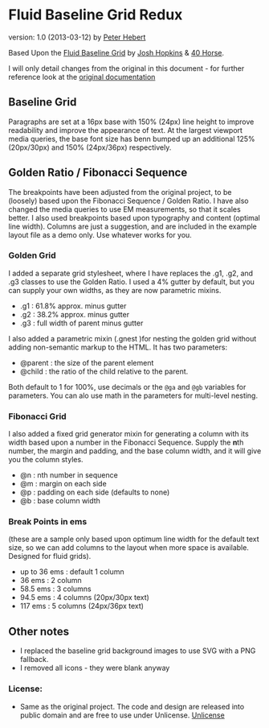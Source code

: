# Fluid Baseline Grid Redux
version: 1.0 (2013-03-12) by [Peter Hebert](http://peterhebert.com)

Based Upon the [Fluid Baseline Grid](http://fluidbaselinegrid.com/) by [Josh Hopkins](http://twitter.com/thedayhascome) & [40 Horse](http://40horse.com/).

I will only detail changes from the original in this document - for further reference look at the [original documentation](http://fluidbaselinegrid.com/)

## Baseline Grid
Paragraphs are set at a 16px base with 150% (24px) line height to improve readability and improve the appearance of text. At the largest viewport media queries, the base font size has benn bumped up an additional 125% (20px/30px) and 150% (24px/36px) respectively.

## Golden Ratio / Fibonacci  Sequence
The breakpoints have been adjusted from the original project, to be (loosely) based upon the Fibonacci  Sequence / Golden Ratio. I have also changed the media queries to use EM measurements, so that it scales better. I also used breakpoints based upon typography and content (optimal line width). Columns are just a suggestion, and are included in the example layout file as a demo only. Use whatever works for you.

### Golden Grid
I added a separate grid stylesheet, where I have replaces the .g1, .g2, and .g3 classes to use the Golden Ratio. I used a 4% gutter by default, but you can supply your own widths, as they are now parametric mixins.

* .g1 : 61.8% approx. minus gutter
* .g2 : 38.2% approx. minus gutter
* .g3 : full width of parent minus gutter

I also added a parametric mixin (.gnest )for nesting the golden grid without adding non-semantic markup to the HTML. It has two parameters:

* @parent : the size of the parent element
* @child : the ratio of the child relative to the parent.

Both default to 1 for 100%, use decimals or the `@ga` and `@gb` variables for parameters. You can alo use math in the parameters for multi-level nesting.

### Fibonacci  Grid
I also added a fixed grid generator mixin for generating a column with its width based upon a number in the Fibonacci Sequence. Supply the **n**th number, the margin and padding, and the base column width, and it will give you the column styles.

* @n : nth number in sequence
* @m : margin on each side
* @p : padding on each side (defaults to none)
* @b : base column width


### Break Points in ems
(these are a sample only based upon optimum line width for the default text size, so we can add columns to the layout when more space is available. Designed for fluid grids).

* up to 36 ems : default 1 column
* 36 ems : 2 column
* 58.5 ems : 3 columns
* 94.5 ems : 4 columns (20px/30px text)
* 117 ems : 5 columns (24px/36px text)

## Other notes
* I replaced the baseline grid background images to use SVG with a PNG fallback.
* I removed all icons - they were blank anyway

### License:
* Same as the original project. The code and design are released into public domain and are free to use under Unlicense. [Unlicense](http://unlicense.org)
